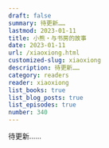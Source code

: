 ```yaml
---
draft: false
summary: 待更新……
lastmod: 2023-01-11
title: 小熊・与书房的故事
date: 2023-01-11
url: /xiaoxiong.html
customized-slug: xiaoxiong
description: 待更新……
category: readers
reader: xiaoxiong
list_books: true
list_blog_posts: true
list_episodes: true
number: 340
---
```


待更新……